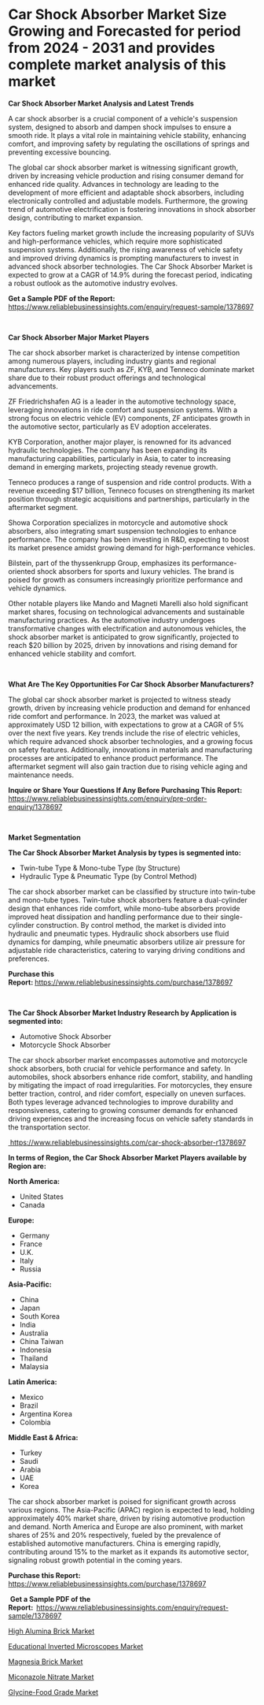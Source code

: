 <p><h1>Car Shock Absorber Market Size Growing and Forecasted for period from 2024 - 2031 and provides complete market analysis of this market</h1></p><p><strong>Car Shock Absorber Market Analysis and Latest Trends</strong></p>
<p><p>A car shock absorber is a crucial component of a vehicle's suspension system, designed to absorb and dampen shock impulses to ensure a smooth ride. It plays a vital role in maintaining vehicle stability, enhancing comfort, and improving safety by regulating the oscillations of springs and preventing excessive bouncing.</p><p>The global car shock absorber market is witnessing significant growth, driven by increasing vehicle production and rising consumer demand for enhanced ride quality. Advances in technology are leading to the development of more efficient and adaptable shock absorbers, including electronically controlled and adjustable models. Furthermore, the growing trend of automotive electrification is fostering innovations in shock absorber design, contributing to market expansion.</p><p>Key factors fueling market growth include the increasing popularity of SUVs and high-performance vehicles, which require more sophisticated suspension systems. Additionally, the rising awareness of vehicle safety and improved driving dynamics is prompting manufacturers to invest in advanced shock absorber technologies. The Car Shock Absorber Market is expected to grow at a CAGR of 14.9% during the forecast period, indicating a robust outlook as the automotive industry evolves.</p></p>
<p><strong>Get a Sample PDF of the Report:&nbsp;</strong> <a href="https://www.reliablebusinessinsights.com/enquiry/request-sample/1378697?utm_campaign=1121&utm_medium=2&utm_source=Github&utm_content=ia&utm_term=01112024&utm_id=car-shock-absorber">https://www.reliablebusinessinsights.com/enquiry/request-sample/1378697</a></p>
<p>&nbsp;</p>
<p><strong>Car Shock Absorber Major Market Players</strong></p>
<p><p>The car shock absorber market is characterized by intense competition among numerous players, including industry giants and regional manufacturers. Key players such as ZF, KYB, and Tenneco dominate market share due to their robust product offerings and technological advancements. </p><p>ZF Friedrichshafen AG is a leader in the automotive technology space, leveraging innovations in ride comfort and suspension systems. With a strong focus on electric vehicle (EV) components, ZF anticipates growth in the automotive sector, particularly as EV adoption accelerates.</p><p>KYB Corporation, another major player, is renowned for its advanced hydraulic technologies. The company has been expanding its manufacturing capabilities, particularly in Asia, to cater to increasing demand in emerging markets, projecting steady revenue growth.</p><p>Tenneco produces a range of suspension and ride control products. With a revenue exceeding $17 billion, Tenneco focuses on strengthening its market position through strategic acquisitions and partnerships, particularly in the aftermarket segment.</p><p>Showa Corporation specializes in motorcycle and automotive shock absorbers, also integrating smart suspension technologies to enhance performance. The company has been investing in R&D, expecting to boost its market presence amidst growing demand for high-performance vehicles.</p><p>Bilstein, part of the thyssenkrupp Group, emphasizes its performance-oriented shock absorbers for sports and luxury vehicles. The brand is poised for growth as consumers increasingly prioritize performance and vehicle dynamics.</p><p>Other notable players like Mando and Magneti Marelli also hold significant market shares, focusing on technological advancements and sustainable manufacturing practices. As the automotive industry undergoes transformative changes with electrification and autonomous vehicles, the shock absorber market is anticipated to grow significantly, projected to reach $20 billion by 2025, driven by innovations and rising demand for enhanced vehicle stability and comfort.</p></p>
<p>&nbsp;</p>
<p><strong>What Are The Key Opportunities For Car Shock Absorber Manufacturers?</strong></p>
<p><p>The global car shock absorber market is projected to witness steady growth, driven by increasing vehicle production and demand for enhanced ride comfort and performance. In 2023, the market was valued at approximately USD 12 billion, with expectations to grow at a CAGR of 5% over the next five years. Key trends include the rise of electric vehicles, which require advanced shock absorber technologies, and a growing focus on safety features. Additionally, innovations in materials and manufacturing processes are anticipated to enhance product performance. The aftermarket segment will also gain traction due to rising vehicle aging and maintenance needs.</p></p>
<p><strong>Inquire or Share Your Questions If Any Before Purchasing This Report:</strong> <a href="https://www.reliablebusinessinsights.com/enquiry/pre-order-enquiry/1378697?utm_campaign=1121&utm_medium=2&utm_source=Github&utm_content=ia&utm_term=01112024&utm_id=car-shock-absorber">https://www.reliablebusinessinsights.com/enquiry/pre-order-enquiry/1378697</a></p>
<p>&nbsp;</p>
<p><strong>Market Segmentation</strong></p>
<p><strong>The Car Shock Absorber Market Analysis by types is segmented into:</strong></p>
<p><ul><li>Twin-tube Type & Mono-tube Type (by Structure)</li><li>Hydraulic Type & Pneumatic Type (by Control Method)</li></ul></p>
<p><p>The car shock absorber market can be classified by structure into twin-tube and mono-tube types. Twin-tube shock absorbers feature a dual-cylinder design that enhances ride comfort, while mono-tube absorbers provide improved heat dissipation and handling performance due to their single-cylinder construction. By control method, the market is divided into hydraulic and pneumatic types. Hydraulic shock absorbers use fluid dynamics for damping, while pneumatic absorbers utilize air pressure for adjustable ride characteristics, catering to varying driving conditions and preferences.</p></p>
<p><strong>Purchase this Report:&nbsp;</strong><a href="https://www.reliablebusinessinsights.com/purchase/1378697?utm_campaign=1121&utm_medium=2&utm_source=Github&utm_content=ia&utm_term=01112024&utm_id=car-shock-absorber">https://www.reliablebusinessinsights.com/purchase/1378697</a></p>
<p>&nbsp;</p>
<p><strong>The Car Shock Absorber Market Industry Research by Application is segmented into:</strong></p>
<p><ul><li>Automotive Shock Absorber</li><li>Motorcycle Shock Absorber</li></ul></p>
<p><p>The car shock absorber market encompasses automotive and motorcycle shock absorbers, both crucial for vehicle performance and safety. In automobiles, shock absorbers enhance ride comfort, stability, and handling by mitigating the impact of road irregularities. For motorcycles, they ensure better traction, control, and rider comfort, especially on uneven surfaces. Both types leverage advanced technologies to improve durability and responsiveness, catering to growing consumer demands for enhanced driving experiences and the increasing focus on vehicle safety standards in the transportation sector.</p></p>
<p><a href="https://www.reliablebusinessinsights.com/car-shock-absorber-r1378697?utm_campaign=1121&utm_medium=2&utm_source=Github&utm_content=ia&utm_term=01112024&utm_id=car-shock-absorber">&nbsp;https://www.reliablebusinessinsights.com/car-shock-absorber-r1378697</a></p>
<p><strong>In terms of Region, the Car Shock Absorber Market Players available by Region are:</strong></p>
<p>
    <p> <strong> North America: </strong>
        <ul>
            <li>United States</li>
            <li>Canada</li>
        </ul>
        </p> 
    <p> <strong> Europe: </strong>
        <ul>
            <li>Germany</li>
            <li>France</li>
            <li>U.K.</li>
            <li>Italy</li>
            <li>Russia</li>
        </ul>
        </p> 
    <p> <strong> Asia-Pacific: </strong>
        <ul>
            <li>China</li>
            <li>Japan</li>
            <li>South Korea</li>
            <li>India</li>
            <li>Australia</li>
            <li>China Taiwan</li>
            <li>Indonesia</li>
            <li>Thailand</li>
            <li>Malaysia</li>
        </ul>
        </p> 
    <p> <strong> Latin America: </strong>
        <ul>
            <li>Mexico</li>
            <li>Brazil</li>
            <li>Argentina Korea</li>
            <li>Colombia</li>
        </ul>
        </p> 
    <p> <strong> Middle East & Africa: </strong>
        <ul>
            <li>Turkey</li>
            <li>Saudi</li>
            <li>Arabia</li>
            <li>UAE</li>
            <li>Korea</li>
        </ul>
    </p>
    </p>
<p><p>The car shock absorber market is poised for significant growth across various regions. The Asia-Pacific (APAC) region is expected to lead, holding approximately 40% market share, driven by rising automotive production and demand. North America and Europe are also prominent, with market shares of 25% and 20% respectively, fueled by the prevalence of established automotive manufacturers. China is emerging rapidly, contributing around 15% to the market as it expands its automotive sector, signaling robust growth potential in the coming years.</p></p>
<p><strong>Purchase this Report: </strong><a href="https://www.reliablebusinessinsights.com/purchase/1378697?utm_campaign=1121&utm_medium=2&utm_source=Github&utm_content=ia&utm_term=01112024&utm_id=car-shock-absorber">https://www.reliablebusinessinsights.com/purchase/1378697</a></p>
<p>&nbsp;<strong>Get a Sample PDF of the Report:&nbsp;&nbsp;</strong><a href="https://www.reliablebusinessinsights.com/enquiry/request-sample/1378697?utm_campaign=1121&utm_medium=2&utm_source=Github&utm_content=ia&utm_term=01112024&utm_id=car-shock-absorber">https://www.reliablebusinessinsights.com/enquiry/request-sample/1378697</a></p>
<p><strong></strong></p>
<p><p><a href="https://medium.com/@hagertbzzempelpll/the-high-alumina-brick-market-is-anticipated-to-experience-significant-growth-with-a-projected-f11ad56935d9?utm_campaign=1121&utm_medium=2&utm_source=Github&utm_content=ia&utm_term=01112024&utm_id=car-shock-absorber">High Alumina Brick Market</a></p><p><a href="https://issuu.com/reportprime-2/docs/educational-inverted-microscopes-ma_1fec856907da2b?utm_campaign=1121&utm_medium=2&utm_source=Github&utm_content=ia&utm_term=01112024&utm_id=car-shock-absorber">Educational Inverted Microscopes Market</a></p><p><a href="https://medium.com/@cecilebbruhter/magnesia-brick-market-%E3%81%AE%E3%82%B0%E3%83%AD%E3%83%BC%E3%83%90%E3%83%AB%E5%B8%82%E5%A0%B4%E6%A6%82%E8%A6%81%E3%81%AF-%E4%B8%96%E7%95%8C%E3%81%8A%E3%82%88%E3%81%B3%E4%B8%BB%E8%A6%81%E5%B8%82%E5%A0%B4%E3%81%AB%E3%81%8A%E3%81%91%E3%82%8B%E6%A5%AD%E7%95%8C%E3%81%AB%E5%BD%B1%E9%9F%BF%E3%82%92%E4%B8%8E%E3%81%88%E3%82%8B%E4%B8%BB%E8%A6%81%E3%81%AA%E3%83%88%E3%83%AC%E3%83%B3%E3%83%89%E3%81%AB%E3%81%A4%E3%81%84%E3%81%A6-%E7%8B%AC%E8%87%AA%E3%81%AE%E8%A6%96%E7%82%B9%E3%82%92%E6%8F%90%E4%BE%9B%E3%81%97%E3%81%BE%E3%81%99-6d9eced602c8?utm_campaign=1121&utm_medium=2&utm_source=Github&utm_content=ia&utm_term=01112024&utm_id=car-shock-absorber">Magnesia Brick Market</a></p><p><a href="https://www.linkedin.com/pulse/evaluating-miconazole-nitrate-market-trends-growth-opportunities-m9tge?utm_campaign=1121&utm_medium=2&utm_source=Github&utm_content=ia&utm_term=01112024&utm_id=car-shock-absorber">Miconazole Nitrate Market</a></p><p><a href="https://www.linkedin.com/pulse/digital-transformation-glycine-food-grade-industry-market-zrege?utm_campaign=1121&utm_medium=2&utm_source=Github&utm_content=ia&utm_term=01112024&utm_id=car-shock-absorber">Glycine-Food Grade Market</a></p></p>